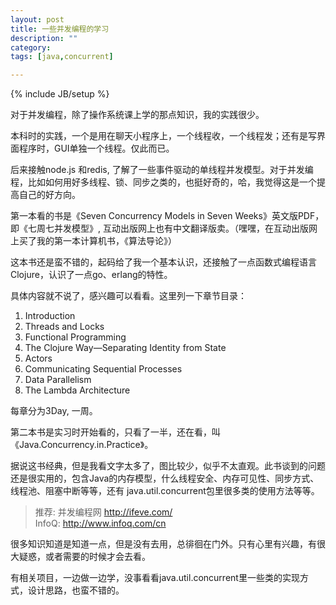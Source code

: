```yaml
---
layout: post
title: 一些并发编程的学习
description: ""
category: 
tags: [java,concurrent]

---
```

{% include JB/setup %}

对于并发编程，除了操作系统课上学的那点知识，我的实践很少。

本科时的实践，一个是用在聊天小程序上，一个线程收，一个线程发；还有是写界面程序时，GUI单独一个线程。仅此而已。

后来接触node.js 和redis, 了解了一些事件驱动的单线程并发模型。对于并发编程，比如如何用好多线程、锁、同步之类的，也挺好奇的，哈，我觉得这是一个提高自己的好方向。

第一本看的书是《Seven Concurrency Models in Seven Weeks》英文版PDF，即《七周七并发模型》, 互动出版网上也有中文翻译版卖。（嘿嘿，在互动出版网上买了我的第一本计算机书，《算法导论》）

这本书还是蛮不错的，起码给了我一个基本认识，还接触了一点函数式编程语言Clojure，认识了一点go、erlang的特性。

具体内容就不说了，感兴趣可以看看。这里列一下章节目录：

1. Introduction
2. Threads and Locks
3. Functional Programming
4. The Clojure Way—Separating Identity from State
5. Actors
6. Communicating Sequential Processes
7. Data Parallelism
8. The Lambda Architecture

每章分为3Day, 一周。

第二本书是实习时开始看的，只看了一半，还在看，叫《Java.Concurrency.in.Practice》。

据说这书经典，但是我看文字太多了，图比较少，似乎不太直观。此书谈到的问题还是很实用的，包含Java的内存模型，什么线程安全、内存可见性、同步方式、线程池、阻塞中断等等，还有 java.util.concurrent包里很多类的使用方法等等。

> 推荐:
> 并发编程网 http://ifeve.com/   
> InfoQ: http://www.infoq.com/cn

很多知识知道是知道一点，但是没有去用，总徘徊在门外。只有心里有兴趣，有很大疑惑，或者需要的时候才会去看。

有相关项目，一边做一边学，没事看看java.util.concurrent里一些类的实现方式，设计思路，也蛮不错的。

